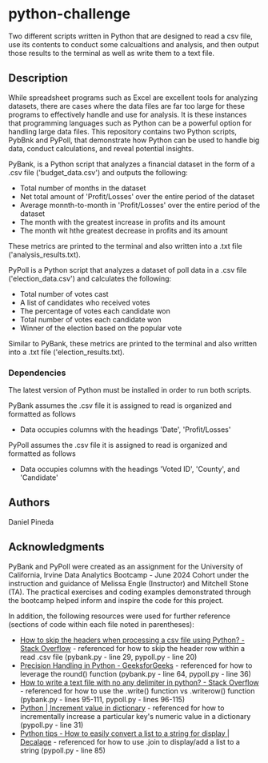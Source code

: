 # python-challenge

Two different scripts written in Python that are designed to read a csv file, use its contents to conduct some calcualtions and analysis, and then output those results to the terminal as well as write them to a text file.

## Description

While spreadsheet programs such as Excel are excellent tools for analyzing datasets, there are cases where the data files are far too large for these programs to effectively handle and use for analysis.  It is these instances that programming languages such as Python can be a powerful option for handling large data files.  This repository contains two Python scripts, PybBnk and PyPoll, that demonstrate how Python can be used to handle big data, conduct calculations, and reveal potential insights.

PyBank, is a Python script that analyzes a financial dataset in the form of a .csv file ('budget_data.csv') and outputs the following:
* Total number of months in the dataset
* Net total amount of 'Profit/Losses' over the entire period of the dataset
* Average monnth-to-month in 'Profit/Losses' over the entire period of the dataset
* The month with the greatest increase in profits and its amount
* The month wit hthe greatest decrease in profits and its amount

These metrics are printed to the terminal and also written into a .txt file ('analysis_results.txt).

PyPoll is a Python script that analyzes a dataset of poll data in a .csv file ('election_data.csv') and calculates the following:
* Total number of votes cast
* A list of candidates who received votes
* The percentage of votes each candidate won
* Total number of votes each candidate won
* Winner of the election based on the popular vote

Similar to PyBank, these metrics are printed to the terminal and also written into a .txt file ('election_results.txt).

### Dependencies
The latest version of Python must be installed in order to run both scripts.

PyBank assumes the .csv file it is assigned to read is organized and formatted as follows 
* Data occupies columns with the headings 'Date', 'Profit/Losses'

PyPoll assumes the .csv file it is assigned to read is organized and formatted as follows 
* Data occupies columns with the headings 'Voted ID', 'County', and 'Candidate'


## Authors

Daniel Pineda

## Acknowledgments
PyBank and PyPoll were created as an assignment for the University of California, Irvine Data Analytics Bootcamp - June 2024 Cohort under the instruction and guidance of Melissa Engle (Instructor) and Mitchell Stone (TA).
The practical exercises and coding examples demonstrated through the bootcamp helped inform and inspire the code for this project.

In addition, the following resources were used for further reference (sections of code within each file noted in parentheses):
* [How to skip the headers when processing a csv file using Python? - Stack Overflow](https://stackoverflow.com/questions/14257373/how-to-skip-the-headers-when-processing-a-csv-file-using-python) - referenced for how to skip the header row within a read .csv file (pybank.py - line 29, pypoll.py - line 20)
* [Precision Handling in Python - GeeksforGeeks](https://www.geeksforgeeks.org/precision-handling-python) - referenced for how to leverage the round() function (pybank.py - line 64, pypoll.py - line 36)
* [How to write a text file with no any delimiter in python? - Stack Overflow](https://stackoverflow.com/questions/21173446/how-to-write-a-text-file-with-no-any-delimiter-in-python) - referenced for how to use the .write() function vs .writerow() function (pybank.py - lines 95-111, pypoll.py - lines 96-115)
* [Python | Increment value in dictionary](https://www.geeksforgeeks.org/python-increment-value-in-dictionary) - referenced for how to incrementally increase a particular key's numeric value in a dictionary (pypoll.py - line 31)
* [Python tips - How to easily convert a list to a string for display | Decalage](https://www.decalage.info/en/python/print_list) - referenced for how to use .join to display/add a list to a string (pypoll.py - line 85)
